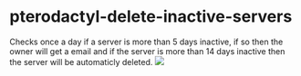 # pterodactyl-delete-inactive-servers

Checks once a day if a server is more than 5 days inactive, if so then the owner will get a email and if the server is more than 14 days inactive then the server will be automaticly deleted.
<img src="https://cdn.discordapp.com/attachments/991091747662749709/991660926057066506/unknown.png">
